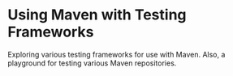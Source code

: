 # Using Maven with Testing Frameworks
Exploring various testing frameworks for use with Maven. Also, a playground for testing various Maven repositories.